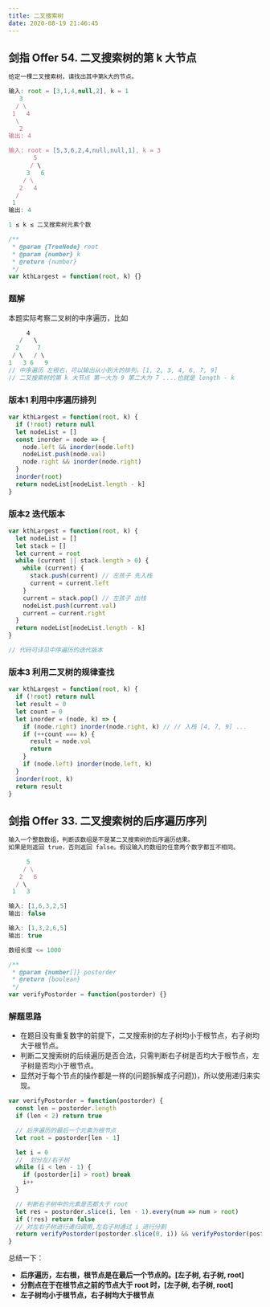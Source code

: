 ```yaml
---
title: 二叉搜索树
date: 2020-08-19 21:46:45
---
```


## 剑指 Offer 54. 二叉搜索树的第 k 大节点

```js
给定一棵二叉搜索树，请找出其中第k大的节点。

输入: root = [3,1,4,null,2], k = 1
   3
  / \
 1   4
  \
   2
输出: 4

输入: root = [5,3,6,2,4,null,null,1], k = 3
       5
      / \
     3   6
    / \
   2   4
  /
 1
输出: 4

1 ≤ k ≤ 二叉搜索树元素个数

/**
 * @param {TreeNode} root
 * @param {number} k
 * @return {number}
 */
var kthLargest = function(root, k) {}
```

<h3>题解</h3>

本题实际考察二叉树的中序遍历，比如

```js
     4
   /   \
  2     7
 / \   / \
1   3 6   9
// 中序遍历 左根右，可以输出从小到大的排列，[1, 2, 3, 4, 6, 7, 9]
// 二叉搜索树的第 k 大节点 第一大为 9 第二大为 7 ....也就是 length - k
```

<h3>版本1 利用中序遍历排列</h3>

```js
var kthLargest = function(root, k) {
  if (!root) return null
  let nodeList = []
  const inorder = node => {
    node.left && inorder(node.left)
    nodeList.push(node.val)
    node.right && inorder(node.right)
  }
  inorder(root)
  return nodeList[nodeList.length - k]
}
```

<h3>版本2 迭代版本</h3>

```js
var kthLargest = function(root, k) {
  let nodeList = []
  let stack = []
  let current = root
  while (current || stack.length > 0) {
    while (current) {
      stack.push(current) // 左孩子 先入栈
      current = current.left
    }
    current = stack.pop() // 左孩子 出栈
    nodeList.push(current.val)
    current = current.right
  }
  return nodeList[nodeList.length - k]
}

// 代码可详见中序遍历的迭代版本
```

<h3>版本3 利用二叉树的规律查找</h3>

```js
var kthLargest = function(root, k) {
  if (!root) return null
  let result = 0
  let count = 0
  let inorder = (node, k) => {
    if (node.right) inorder(node.right, k) // // 入栈 [4, 7, 9] ...
    if (++count === k) {
      result = node.val
      return
    }
    if (node.left) inorder(node.left, k)
  }
  inorder(root, k)
  return result
}
```

## 剑指 Offer 33. 二叉搜索树的后序遍历序列

```js
输入一个整数数组，判断该数组是不是某二叉搜索树的后序遍历结果。
如果是则返回 true，否则返回 false。假设输入的数组的任意两个数字都互不相同。

     5
    / \
   2   6
  / \
 1   3

输入: [1,6,3,2,5]
输出: false

输入: [1,3,2,6,5]
输出: true

数组长度 <= 1000

/**
 * @param {number[]} postorder
 * @return {boolean}
 */
var verifyPostorder = function(postorder) {}
```

<h3>解题思路</h3>

- 在题目没有重复数字的前提下，二叉搜索树的左子树均小于根节点，右子树均大于根节点。
- 判断二叉搜索树的后续遍历是否合法，只需判断右子树是否均大于根节点，左子树是否均小于根节点。
- 显然对于每个节点的操作都是一样的(问题拆解成子问题))，所以使用递归来实现。

```js
var verifyPostorder = function(postorder) {
  const len = postorder.length
  if (len < 2) return true

  // 后序遍历的最后一个元素为根节点
  let root = postorder[len - 1]

  let i = 0
  //  划分左/右子树
  while (i < len - 1) {
    if (postorder[i] > root) break
    i++
  }

  // 判断右子树中的元素是否都大于 root
  let res = postorder.slice(i, len - 1).every(num => num > root)
  if (!res) return false
  // 对左右子树进行递归调用,左右子树通过 i 进行分割
  return verifyPostorder(postorder.slice(0, i)) && verifyPostorder(postorder.slice(i, len - 1))
}
```

<span class='pink'>总结一下：</span>

- **后序遍历，左右根，根节点是在最后一个节点的。[左子树, 右子树, root]**
- **分割点在于在根节点之前的节点大于 root 时，[左子树, 右子树, root]**
- **左子树均小于根节点，右子树均大于根节点**
